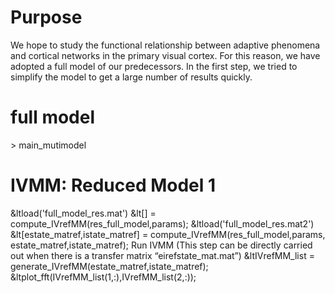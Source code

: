 Purpose
======
We hope to study the functional relationship between adaptive phenomena and cortical networks in the primary visual cortex. For this reason, we have adopted a full model of our predecessors.
In the first step, we tried to simplify the model to get a large number of results quickly.

# full model
\> main_mutimodel

# IVMM: Reduced Model 1
&ltload('full_model_res.mat')
&lt[] = compute_IVrefMM(res_full_model,params);
&ltload('full_model_res.mat2')
&lt[estate_matref,istate_matref] = compute_IVrefMM(res_full_model,params, estate_matref,istate_matref);
Run IVMM (This step can be directly carried out when there is a transfer matrix “eirefstate_mat.mat”)
&ltIVrefMM_list = generate_IVrefMM(estate_matref,istate_matref);
&ltplot_fft(IVrefMM_list(1,:),IVrefMM_list(2,:));
